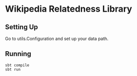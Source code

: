 Wikipedia Relatedness Library
=============================


Setting Up
----------
Go to utils.Configuration and set up your data path.




Running
-------

    sbt compile
    sbt run


